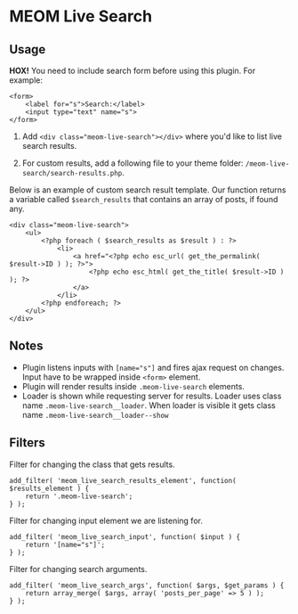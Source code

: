 # MEOM Live Search

## Usage

**HOX!** You need to include search form before using this plugin. For example:
```
<form>
	<label for="s">Search:</label>
	<input type="text" name="s">
</form>
```

1. Add `<div class="meom-live-search"></div>` where you'd like to list live search results.

2. For custom results, add a following file to your theme folder: `/meom-live-search/search-results.php`.

Below is an example of custom search result template. Our function returns a variable called `$search_results` that contains an array of posts, if found any.

```
<div class="meom-live-search">
	<ul>
		<?php foreach ( $search_results as $result ) : ?>
			<li>
				<a href="<?php echo esc_url( get_the_permalink( $result->ID ) ); ?>">
					<?php echo esc_html( get_the_title( $result->ID ) ); ?>
				</a>
			</li>
		<?php endforeach; ?>
	</ul>
</div>
```

## Notes

- Plugin listens inputs with `[name="s"]` and fires ajax request on changes. Input have to be wrapped inside `<form>` element.
- Plugin will render results inside `.meom-live-search` elements.
- Loader is shown while requesting server for results. Loader uses class name `.meom-live-search__loader`. When loader is visible it gets class name `.meom-live-search__loader--show`

## Filters
Filter for changing the class that gets results.
```
add_filter( 'meom_live_search_results_element', function( $results_element ) {
	return '.meom-live-search';
} );
```

Filter for changing input element we are listening for.
```
add_filter( 'meom_live_search_input', function( $input ) {
	return '[name="s"]';
} );
```

Filter for changing search arguments.
```
add_filter( 'meom_live_search_args', function( $args, $get_params ) {
	return array_merge( $args, array( 'posts_per_page' => 5 ) );
} );
```
